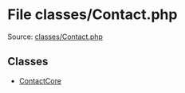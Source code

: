File classes/Contact.php
=========
Source: [classes/Contact.php](https://github.com/PrestaShop/PrestaShop/blob/1.6.1.1/classes/Contact.php)


Classes
-------

* [ContactCore](class.ContactCore.md)

